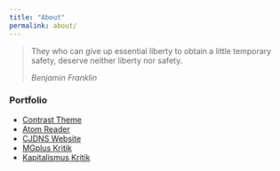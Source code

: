 ```yaml
---
title: "About"
permalink: about/
---
```


> They who can give up essential liberty to obtain a little temporary safety, deserve neither liberty nor safety.
> 
> _Benjamin Franklin_

### Portfolio

* [Contrast Theme](/contrast)
* [Atom Reader](https://atom-reader.org)
* [CJDNS Website](/info-cjdns)
* [MGplus Kritik](/info-mgplus)
* [Kapitalismus Kritik](/info-kapitalismus)
